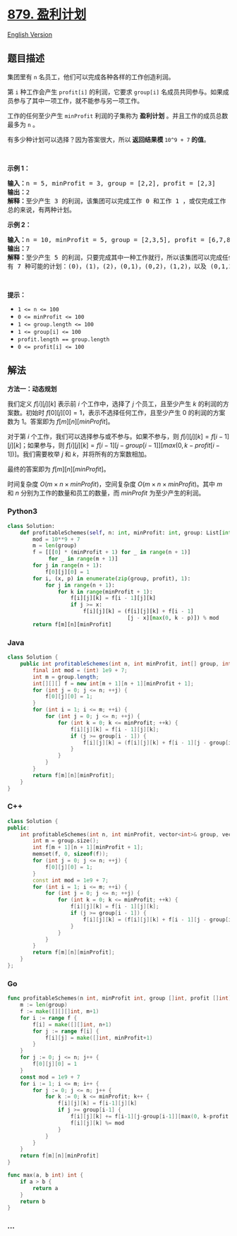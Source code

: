 # [879. 盈利计划](https://leetcode.cn/problems/profitable-schemes)

[English Version](/solution/0800-0899/0879.Profitable%20Schemes/README_EN.md)

## 题目描述

<!-- 这里写题目描述 -->

<p>集团里有 <code>n</code> 名员工，他们可以完成各种各样的工作创造利润。</p>

<p>第 <code>i</code> 种工作会产生 <code>profit[i]</code> 的利润，它要求 <code>group[i]</code> 名成员共同参与。如果成员参与了其中一项工作，就不能参与另一项工作。</p>

<p>工作的任何至少产生 <code>minProfit</code> 利润的子集称为 <strong>盈利计划</strong> 。并且工作的成员总数最多为 <code>n</code> 。</p>

<p>有多少种计划可以选择？因为答案很大，所以<strong> 返回结果模 </strong><code>10^9 + 7</code><strong> 的值</strong>。</p>

<div class="original__bRMd">
<div>
<p> </p>

<p><strong>示例 1：</strong></p>

<pre>
<strong>输入：</strong>n = 5, minProfit = 3, group = [2,2], profit = [2,3]
<strong>输出：</strong>2
<strong>解释：</strong>至少产生 3 的利润，该集团可以完成工作 0 和工作 1 ，或仅完成工作 1 。
总的来说，有两种计划。</pre>

<p><strong>示例 2：</strong></p>

<pre>
<strong>输入：</strong>n = 10, minProfit = 5, group = [2,3,5], profit = [6,7,8]
<strong>输出：</strong>7
<strong>解释：</strong>至少产生 5 的利润，只要完成其中一种工作就行，所以该集团可以完成任何工作。
有 7 种可能的计划：(0)，(1)，(2)，(0,1)，(0,2)，(1,2)，以及 (0,1,2) 。</pre>
</div>
</div>

<p> </p>

<p><strong>提示：</strong></p>

<ul>
	<li><code>1 <= n <= 100</code></li>
	<li><code>0 <= minProfit <= 100</code></li>
	<li><code>1 <= group.length <= 100</code></li>
	<li><code>1 <= group[i] <= 100</code></li>
	<li><code>profit.length == group.length</code></li>
	<li><code>0 <= profit[i] <= 100</code></li>
</ul>

## 解法

<!-- 这里可写通用的实现逻辑 -->

**方法一：动态规划**

我们定义 $f[i][j][k]$ 表示前 $i$ 个工作中，选择了 $j$ 个员工，且至少产生 $k$ 的利润的方案数。初始时 $f[0][j][0] = 1$，表示不选择任何工作，且至少产生 $0$ 的利润的方案数为 $1$。答案即为 $f[m][n][minProfit]$。

对于第 $i$ 个工作，我们可以选择参与或不参与。如果不参与，则 $f[i][j][k] = f[i - 1][j][k]$；如果参与，则 $f[i][j][k] = f[i - 1][j - group[i - 1]][max(0, k - profit[i - 1])]$。我们需要枚举 $j$ 和 $k$，并将所有的方案数相加。

最终的答案即为 $f[m][n][minProfit]$。

时间复杂度 $O(m \times n \times minProfit)$，空间复杂度 $O(m \times n \times minProfit)$。其中 $m$ 和 $n$ 分别为工作的数量和员工的数量，而 $minProfit$ 为至少产生的利润。

<!-- tabs:start -->

### **Python3**

<!-- 这里可写当前语言的特殊实现逻辑 -->

```python
class Solution:
    def profitableSchemes(self, n: int, minProfit: int, group: List[int], profit: List[int]) -> int:
        mod = 10**9 + 7
        m = len(group)
        f = [[[0] * (minProfit + 1) for _ in range(n + 1)]
             for _ in range(m + 1)]
        for j in range(n + 1):
            f[0][j][0] = 1
        for i, (x, p) in enumerate(zip(group, profit), 1):
            for j in range(n + 1):
                for k in range(minProfit + 1):
                    f[i][j][k] = f[i - 1][j][k]
                    if j >= x:
                        f[i][j][k] = (f[i][j][k] + f[i - 1]
                                      [j - x][max(0, k - p)]) % mod
        return f[m][n][minProfit]
```

### **Java**

<!-- 这里可写当前语言的特殊实现逻辑 -->

```java
class Solution {
    public int profitableSchemes(int n, int minProfit, int[] group, int[] profit) {
        final int mod = (int) 1e9 + 7;
        int m = group.length;
        int[][][] f = new int[m + 1][n + 1][minProfit + 1];
        for (int j = 0; j <= n; ++j) {
            f[0][j][0] = 1;
        }
        for (int i = 1; i <= m; ++i) {
            for (int j = 0; j <= n; ++j) {
                for (int k = 0; k <= minProfit; ++k) {
                    f[i][j][k] = f[i - 1][j][k];
                    if (j >= group[i - 1]) {
                        f[i][j][k] = (f[i][j][k] + f[i - 1][j - group[i - 1]][Math.max(0, k - profit[i - 1])]) % mod;
                    }
                }
            }
        }
        return f[m][n][minProfit];
    }
}
```

### **C++**

```cpp
class Solution {
public:
    int profitableSchemes(int n, int minProfit, vector<int>& group, vector<int>& profit) {
        int m = group.size();
        int f[m + 1][n + 1][minProfit + 1];
        memset(f, 0, sizeof(f));
        for (int j = 0; j <= n; ++j) {
            f[0][j][0] = 1;
        }
        const int mod = 1e9 + 7;
        for (int i = 1; i <= m; ++i) {
            for (int j = 0; j <= n; ++j) {
                for (int k = 0; k <= minProfit; ++k) {
                    f[i][j][k] = f[i - 1][j][k];
                    if (j >= group[i - 1]) {
                        f[i][j][k] = (f[i][j][k] + f[i - 1][j - group[i - 1]][max(0, k - profit[i - 1])]) % mod;
                    }
                }
            }
        }
        return f[m][n][minProfit];
    }
};
```

### **Go**

```go
func profitableSchemes(n int, minProfit int, group []int, profit []int) int {
	m := len(group)
	f := make([][][]int, m+1)
	for i := range f {
		f[i] = make([][]int, n+1)
		for j := range f[i] {
			f[i][j] = make([]int, minProfit+1)
		}
	}
	for j := 0; j <= n; j++ {
		f[0][j][0] = 1
	}
	const mod = 1e9 + 7
	for i := 1; i <= m; i++ {
		for j := 0; j <= n; j++ {
			for k := 0; k <= minProfit; k++ {
				f[i][j][k] = f[i-1][j][k]
				if j >= group[i-1] {
					f[i][j][k] += f[i-1][j-group[i-1]][max(0, k-profit[i-1])]
					f[i][j][k] %= mod
				}
			}
		}
	}
	return f[m][n][minProfit]
}

func max(a, b int) int {
	if a > b {
		return a
	}
	return b
}
```

### **...**

```

```

<!-- tabs:end -->
